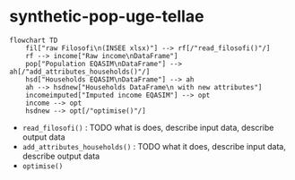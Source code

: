 # synthetic-pop-uge-tellae

```mermaid
flowchart TD
    fil["raw Filosofi\n(INSEE xlsx)"] --> rf[/"read_filosofi()"/]
    rf --> income["Raw income\nDataFrame"]
    pop["Population EQASIM\nDataFrame"] --> ah[/"add_attributes_households()"/]
    hsd["Households EQASIM\nDataFrame"] --> ah
    ah --> hsdnew["Households DataFrame\n with new attributes"]
    incomeimputed["Imputed income EQASIM"] --> opt
    income --> opt
    hsdnew --> opt[/"optimise()"/]

```

- `read_filosofi()` : TODO what is does, describe input data, describe output data
- `add_attributes_households()` : TODO what it does, describe input data, describe output data
- `optimise()`
